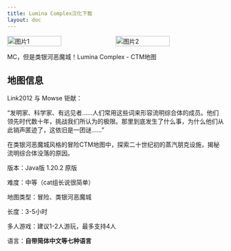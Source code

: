 ```yaml
---
title: Lumina Complex汉化下载
layout: doc
---
```


<div style="display: flex">
  <img src="/imgs/maps/lumina1.png" style="width:50%" alt="图片1">
  <img src="/imgs/maps/lumina2.png" style="width:50%" alt="图片2">
</div>

MC，但是类银河恶魔城！Lumina Complex - CTM地图

<DownloadLinks :methods="[
  { id: 'bilibili', text: '宣传片', icon: '/imgs/svg/bilibili.svg', link: 'https://www.bilibili.com/video/BV1dW421X7Xo/' },
  { id: 'mapdl', text: '下载地图', icon: 'https://ctmrepository.com/favicon.png', link: 'https://ctmrepository.com/index.php?action=viewMap&id=619' },
  { id: 'lazy', text: '懒汉下载', icon: '/imgs/logo/logo_64.png', link: 'https://www.bilibili.com/video/BV1dW421X7Xo/' }
]" />

## 地图信息

Link2012 与 Mowse 钜献：

“发明家、科学家、有远见者……人们常用这些词来形容流明综合体的成员。他们领先时代数十年，挑战我们所认为的极限。那里到底发生了什么事，为什么他们从此销声匿迹了，这依旧是一团谜……”

在类银河恶魔城风格的冒险CTM地图中，探索二十世纪初的蒸汽朋克设施，揭秘流明综合体没落的原因。

版本：Java版 1.20.2 原版

难度：中等（cat组长说很简单）

地图类型：冒险、类银河恶魔城

长度：3-5小时

多人游戏：建议1-2人游玩，最多支持4人

语言：**自带简体中文等七种语言**
